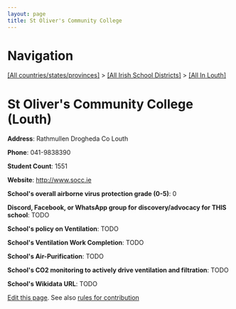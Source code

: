 ```yaml
---
layout: page
title: St Oliver's Community College
---
```

# Navigation

[[All countries/states/provinces]](../../..) > [[All Irish School Districts]](../..) > [[All In Louth]](..)

# St Oliver's Community College (Louth)

**Address**: Rathmullen Drogheda Co Louth

**Phone**: 041-9838390

**Student Count**: 1551

**Website**: <http://www.socc.ie>

**School's overall airborne virus protection grade (0-5)**: 0

**Discord, Facebook, or WhatsApp group for discovery/advocacy for THIS school**: TODO

**School's policy on Ventilation**: TODO

**School's Ventilation Work Completion**: TODO

**School's Air-Purification**: TODO

**School's CO2 monitoring to actively drive ventilation and filtration**: TODO

**School's Wikidata URL**: TODO


[Edit this page](https://github.com/ventilate-schools/Ireland/edit/main/./Louth/St_Oliver's_Community_College.md). See also [rules for contribution](../../../contribution-rules/)